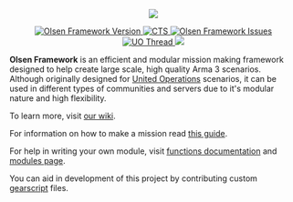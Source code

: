 <p align="center">
    <img src="https://github.com/dklollol/Olsen-Framework-Arma-3/blob/master/core/logo.png">
</p>
<p align="center">
    <a href="https://github.com/dklollol/Olsen-Framework-Arma-3/releases/latest">
        <img src="https://img.shields.io/badge/Version-3.3.3-blue.svg" alt="Olsen Framework Version">
    </a>
    <a href="https://www.ctsimulacion.com">
        <img src="https://img.shields.io/badge/Fork-CTS-green.svg" alt="CTS">
    </a>
    <a href="https://github.com/dklollol/Olsen-Framework-Arma-3/issues">
        <img src="https://img.shields.io/github/issues-raw/dklollol/Olsen-Framework-Arma-3.svg?label=Issues" alt="Olsen Framework Issues">
    </a>
    <a href="https://www.ctsimulacion.com/wiki/doku.php?id=edicion:principal">
        <img src="https://img.shields.io/badge/CTS-Wiki-lightgrey.svg?colorA=B19E71&colorB=5A5A5A" alt="UO Thread">
    </a>
    <a href="https://discord.gg/x75Q7zM">
        <img src="https://img.shields.io/discord/419542231276584961?label=Discord&logo=discord" akt="Discord CTS">
    </a>
</p>

**Olsen Framework** is an efficient and modular mission making framework designed to help create large scale, high quality Arma 3 scenarios. Although originally designed for [United Operations](http://unitedoperations.net/) scenarios, it can be used in different types of communities and servers due to it's modular nature and high flexibility.

To learn more, visit [our wiki](https://github.com/dklollol/Olsen-Framework-Arma-3/wiki).

For information on how to make a mission read [this guide](https://github.com/dklollol/Olsen-Framework-Arma-3/wiki/Making-your-first-mission).

For help in writing your own module, visit [functions documentation](https://github.com/dklollol/Olsen-Framework-Arma-3/wiki/Framework-functions) and [modules page](https://github.com/dklollol/Olsen-Framework-Arma-3/wiki/Modules).

You can aid in development of this project by contributing custom [gearscript](https://github.com/dklollol/Olsen-Framework-Arma-3/wiki/Making-your-first-mission#now-we-will-set-up-gear-script-first-navigate-to-customizationloadouts-folder-create-new-file-and-name-it-with-your-faction-name) files.